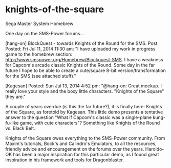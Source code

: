 # knights-of-the-square
Sega Master System Homebrew

One day on the SMS-Power forums...


[hang-on] BlockQuest - towards Knights of the Round for the SMS. Post Posted: Fri Jul 11, 2014 11:30 am: "I have uploaded my work in progress game to the homebrew section: http://www.smspower.org/Homebrew/Blockquest-SMS. I have a weakness for Capcom's arcade classic Knights of the Round. Some day in the far future I hope to be able to create a cute/square 8-bit version/transformation for the SMS (see attached stuff)."
 
[Kagesan] Posted: Sun Jul 13, 2014 4:52 pm: "@hang-on: Great mockup. I really love your style and the boxy little characters. "Knights of the Square" they are."

A couple of years overdue (is this the far future?), it is finally here: Knights of the Square, as foretold by Kagesan. This little demo presents a tentative answer to the question "What if Capcom's classic was a single-plane kung-fu-like game, with cute characters"? Something like Knights of the Round vs. Black Belt.

Knights of the Square owes everything to the SMS-Power community. From Maxim's tutorials, Bock's and Calindro's Emulators, to all the resources, friendly advice and encouragement on the forums over the years. Haroldo-OK has been a major inspiration for this particular demo, as I found great inspiration in his framework and tools for Dragonblaster.
